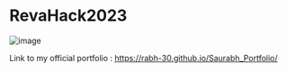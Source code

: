 # RevaHack2023
![image](https://github.com/user-attachments/assets/64e63836-fe93-4165-8e7e-4f6fbfc9cd00)

Link to my official portfolio : https://rabh-30.github.io/Saurabh_Portfolio/
